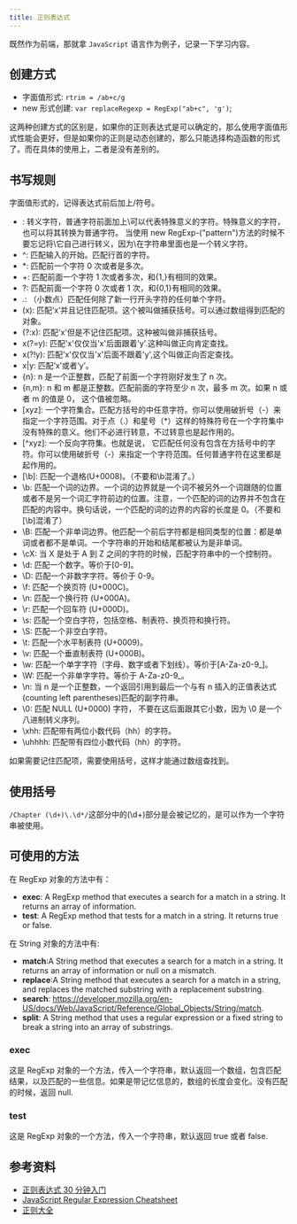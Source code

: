 ```yaml
---
title: 正则表达式
---
```


既然作为前端，那就拿 `JavaScript` 语言作为例子，记录一下学习内容。

## 创建方式

- 字面值形式: `rtrim = /ab+c/g`
- new 形式创建: `var replaceRegexp = RegExp("ab+c", 'g')`;

这两种创建方式的区别是，如果你的正则表达式是可以确定的，那么使用字面值形式性能会更好，但是如果你的正则是动态创建的，那么只能选择构造函数的形式了。而在具体的使用上，二者是没有差别的。

## 书写规则

字面值形式的，记得表达式前后加上/符号。

- \: 转义字符，普通字符前面加上\可以代表特殊意义的字符。特殊意义的字符，也可以将其转换为普通字符。 当使用 new RegExp-("pattern")方法的时候不要忘记将\它自己进行转义，因为\在字符串里面也是一个转义字符。
- ^: 匹配输入的开始。匹配行首的字符。
- \*: 匹配前一个字符 0 次或者是多次。
- +: 匹配前面一个字符 1 次或者多次，和{1,}有相同的效果。
- ?: 匹配前面一个字符 0 次或者 1 次，和{0,1}有相同的效果。
- .: （小数点）匹配任何除了新一行开头字符的任何单个字符。
- (x): 匹配‘x’并且记住匹配项。这个被叫做捕获括号。可以通过数组得到匹配的对象。
- (?:x): 匹配'x'但是不记住匹配项。这种被叫做非捕获括号。
- x(?=y): 匹配'x'仅仅当'x'后面跟着'y'.这种叫做正向肯定查找。
- x(?!y): 匹配'x'仅仅当'x'后面不跟着'y',这个叫做正向否定查找。
- x|y: 匹配‘x’或者‘y’。
- {n}: n 是一个正整数，匹配了前面一个字符刚好发生了 n 次。
- {n,m}: n 和 m 都是正整数。匹配前面的字符至少 n 次，最多 m 次。如果 n 或者 m 的值是 0， 这个值被忽略。
- \[xyz\]: 一个字符集合。匹配方括号的中任意字符。你可以使用破折号（-）来指定一个字符范围。对于点（.）和星号（*）这样的特殊符号在一个字符集中没有特殊的意义。他们不必进行转意，不过转意也是起作用的。
- \[^xyz\]: 一个反向字符集。也就是说， 它匹配任何没有包含在方括号中的字符。你可以使用破折号（-）来指定一个字符范围。任何普通字符在这里都是起作用的。
- \[\b\]: 匹配一个退格(U+0008)。（不要和\b混淆了。）
- \b: 匹配一个词的边界。一个词的边界就是一个词不被另外一个词跟随的位置或者不是另一个词汇字符前边的位置。注意，一个匹配的词的边界并不包含在匹配的内容中。换句话说，一个匹配的词的边界的内容的长度是 0。（不要和[\b]混淆了）
- \B: 匹配一个非单词边界。他匹配一个前后字符都是相同类型的位置：都是单词或者都不是单词。一个字符串的开始和结尾都被认为是非单词。
- \cX: 当 X 是处于 A 到 Z 之间的字符的时候，匹配字符串中的一个控制符。
- \d: 匹配一个数字。等价于[0-9]。
- \D: 匹配一个非数字字符。等价于 0-9。
- \f: 匹配一个换页符 (U+000C)。
- \n: 匹配一个换行符 (U+000A)。
- \r: 匹配一个回车符 (U+000D)。
- \s: 匹配一个空白字符，包括空格、制表符、换页符和换行符。
- \S: 匹配一个非空白字符。
- \t: 匹配一个水平制表符 (U+0009)。
- \v: 匹配一个垂直制表符 (U+000B)。
- \w: 匹配一个单字字符（字母、数字或者下划线）。等价于[A-Za-z0-9_]。
- \W: 匹配一个非单字字符。等价于 A-Za-z0-9\_。
- \n: 当 n 是一个正整数，一个返回引用到最后一个与有 n 插入的正值表达式(counting left parentheses)匹配的副字符串。
- \0: 匹配 NULL (U+0000) 字符， 不要在这后面跟其它小数，因为 \0 是一个八进制转义序列。
- \xhh: 匹配带有两位小数代码（hh）的字符。
- \uhhhh: 匹配带有四位小数代码（hh）的字符。

如果需要记住匹配项，需要使用括号，这样才能通过数组查找到。

## 使用括号

`/Chapter (\d+)\.\d*/`这部分中的(\d+)部分是会被记忆的，是可以作为一个字符串被使用。

## 可使用的方法

在 RegExp 对象的方法中有：

- **exec**: A RegExp method that executes a search for a match in a string. It returns an array of information.
- **test**: A RegExp method that tests for a match in a string. It returns true or false.

在 String 对象的方法中有:

- **match**:A String method that executes a search for a match in a string. It returns an array of information or null on a mismatch.
- **replace**:A String method that executes a search for a match in a string, and replaces the matched substring with a replacement substring.
- **search**: https://developer.mozilla.org/en-US/docs/Web/JavaScript/Reference/Global_Objects/String/match.
- **split**: A String method that uses a regular expression or a fixed string to break a string into an array of substrings.

### exec

这是 RegExp 对象的一个方法，传入一个字符串，默认返回一个数组，包含匹配结果，以及匹配的一些信息。如果是带记忆信息的，数组的长度会变化。没有匹配的时候，返回 null.

### test

这是 RegExp 对象的一个方法，传入一个字符串，默认返回 true 或者 false.

## 参考资料

- [正则表达式 30 分钟入门](https://deerchao.cn/tutorials/regex/regex.htm)
- [JavaScript Regular Expression Cheatsheet](https://www.debuggex.com/cheatsheet/regex/javascript)
- [正则大全](https://any86.github.io/any-rule/)
